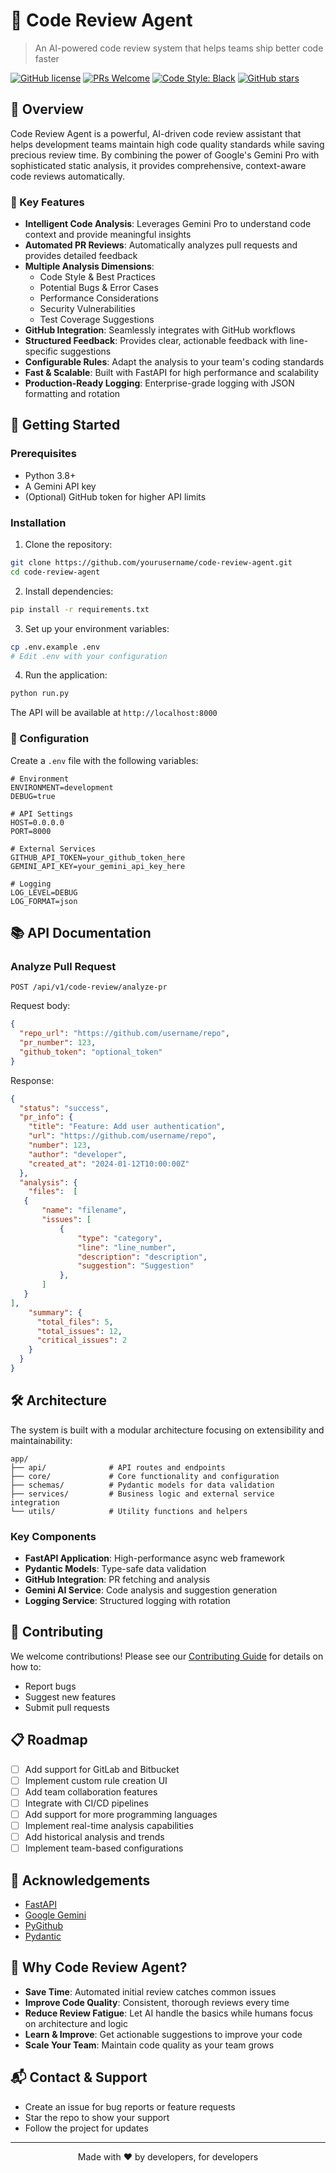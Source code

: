 # 🚀 Code Review Agent

> An AI-powered code review system that helps teams ship better code faster

[![GitHub license](https://img.shields.io/github/license/yourusername/code-review-agent)](https://github.com/yourusername/code-review-agent/blob/main/LICENSE)
[![PRs Welcome](https://img.shields.io/badge/PRs-welcome-brightgreen.svg)](https://github.com/yourusername/code-review-agent/blob/main/CONTRIBUTING.md)
[![Code Style: Black](https://img.shields.io/badge/code%20style-black-000000.svg)](https://github.com/psf/black)
[![GitHub stars](https://img.shields.io/github/stars/yourusername/code-review-agent)](https://github.com/yourusername/code-review-agent/stargazers)

## 🌟 Overview

Code Review Agent is a powerful, AI-driven code review assistant that helps development teams maintain high code quality standards while saving precious review time. By combining the power of Google's Gemini Pro with sophisticated static analysis, it provides comprehensive, context-aware code reviews automatically.

### 🎯 Key Features

- **Intelligent Code Analysis**: Leverages Gemini Pro to understand code context and provide meaningful insights
- **Automated PR Reviews**: Automatically analyzes pull requests and provides detailed feedback
- **Multiple Analysis Dimensions**:
  - Code Style & Best Practices
  - Potential Bugs & Error Cases
  - Performance Considerations
  - Security Vulnerabilities
  - Test Coverage Suggestions
- **GitHub Integration**: Seamlessly integrates with GitHub workflows
- **Structured Feedback**: Provides clear, actionable feedback with line-specific suggestions
- **Configurable Rules**: Adapt the analysis to your team's coding standards
- **Fast & Scalable**: Built with FastAPI for high performance and scalability
- **Production-Ready Logging**: Enterprise-grade logging with JSON formatting and rotation

## 🚀 Getting Started

### Prerequisites

- Python 3.8+
- A Gemini API key
- (Optional) GitHub token for higher API limits

### Installation

1. Clone the repository:
```bash
git clone https://github.com/yourusername/code-review-agent.git
cd code-review-agent
```

2. Install dependencies:
```bash
pip install -r requirements.txt
```

3. Set up your environment variables:
```bash
cp .env.example .env
# Edit .env with your configuration
```

4. Run the application:
```bash
python run.py
```

The API will be available at `http://localhost:8000`

### 🔧 Configuration

Create a `.env` file with the following variables:

```env
# Environment
ENVIRONMENT=development
DEBUG=true

# API Settings
HOST=0.0.0.0
PORT=8000

# External Services
GITHUB_API_TOKEN=your_github_token_here
GEMINI_API_KEY=your_gemini_api_key_here

# Logging
LOG_LEVEL=DEBUG
LOG_FORMAT=json
```

## 📚 API Documentation

### Analyze Pull Request

```http
POST /api/v1/code-review/analyze-pr
```

Request body:
```json
{
  "repo_url": "https://github.com/username/repo",
  "pr_number": 123,
  "github_token": "optional_token"
}
```

Response:
```json
{
  "status": "success",
  "pr_info": {
    "title": "Feature: Add user authentication",
    "url": "https://github.com/username/repo",
    "number": 123,
    "author": "developer",
    "created_at": "2024-01-12T10:00:00Z"
  },
  "analysis": {
    "files":  [
   {
       "name": "filename",
       "issues": [
           {
               "type": "category",
               "line": "line_number",
               "description": "description",
               "suggestion": "Suggestion"
           },
       ]
   }
],
    "summary": {
      "total_files": 5,
      "total_issues": 12,
      "critical_issues": 2
    }
  }
}
```

## 🛠️ Architecture

The system is built with a modular architecture focusing on extensibility and maintainability:

```
app/
├── api/              # API routes and endpoints
├── core/             # Core functionality and configuration
├── schemas/          # Pydantic models for data validation
├── services/         # Business logic and external service integration
└── utils/            # Utility functions and helpers
```

### Key Components

- **FastAPI Application**: High-performance async web framework
- **Pydantic Models**: Type-safe data validation
- **GitHub Integration**: PR fetching and analysis
- **Gemini AI Service**: Code analysis and suggestion generation
- **Logging Service**: Structured logging with rotation

## 🤝 Contributing

We welcome contributions! Please see our [Contributing Guide](CONTRIBUTING.md) for details on how to:

- Report bugs
- Suggest new features
- Submit pull requests

## 📋 Roadmap

- [ ] Add support for GitLab and Bitbucket
- [ ] Implement custom rule creation UI
- [ ] Add team collaboration features
- [ ] Integrate with CI/CD pipelines
- [ ] Add support for more programming languages
- [ ] Implement real-time analysis capabilities
- [ ] Add historical analysis and trends
- [ ] Implement team-based configurations

## 🌟 Acknowledgements

- [FastAPI](https://fastapi.tiangolo.com/)
- [Google Gemini](https://blog.google/technology/ai/gemini-api/)
- [PyGithub](https://github.com/PyGithub/PyGithub)
- [Pydantic](https://pydantic-docs.helpmanual.io/)

## 🤖 Why Code Review Agent?

- **Save Time**: Automated initial review catches common issues
- **Improve Code Quality**: Consistent, thorough reviews every time
- **Reduce Review Fatigue**: Let AI handle the basics while humans focus on architecture and logic
- **Learn & Improve**: Get actionable suggestions to improve your code
- **Scale Your Team**: Maintain code quality as your team grows

## 📬 Contact & Support

- Create an issue for bug reports or feature requests
- Star the repo to show your support
- Follow the project for updates

---

<p align="center">Made with ❤️ by developers, for developers</p>